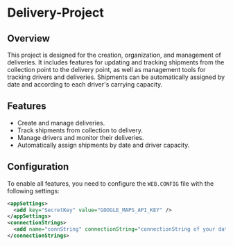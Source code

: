 # Delivery-Project

## Overview
This project is designed for the creation, organization, and management of deliveries. It includes features for updating and tracking shipments from the collection point to the delivery point, as well as management tools for tracking drivers and deliveries. Shipments can be automatically assigned by date and according to each driver's carrying capacity.

## Features
- Create and manage deliveries.
- Track shipments from collection to delivery.
- Manage drivers and monitor their deliveries.
- Automatically assign shipments by date and driver capacity.

## Configuration

To enable all features, you need to configure the `WEB.CONFIG` file with the following settings:

```xml
<appSettings>
  <add key="SecretKey" value="GOOGLE_MAPS_API_KEY" />
</appSettings>
<connectionStrings>
  <add name="connString" connectionString="connectionString of your database" />
</connectionStrings>
